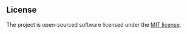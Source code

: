 
## License

The project is open-sourced software licensed under the [MIT license](http://opensource.org/licenses/MIT).